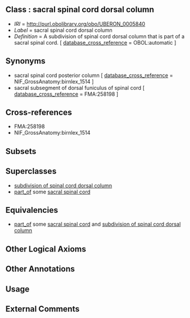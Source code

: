 
## Class : sacral spinal cord dorsal column

 * *IRI* = http://purl.obolibrary.org/obo/UBERON_0005840
 * *Label* = sacral spinal cord dorsal column
 * *Definition* = A subdivision of spinal cord dorsal column that is part of a sacral spinal cord. [ [database_cross_reference](../../ef/oboInOwl#hasDbXref.md) = OBOL:automatic ]

## Synonyms

 * sacral spinal cord posterior column [ [database_cross_reference](../../ef/oboInOwl#hasDbXref.md) = NIF_GrossAnatomy:birnlex_1514 ]
 * sacral subsegment of dorsal funiculus of spinal cord [ [database_cross_reference](../../ef/oboInOwl#hasDbXref.md) = FMA:258198 ]

## Cross-references

 * FMA:258198
 * NIF_GrossAnatomy:birnlex_1514

## Subsets


## Superclasses

 * [subdivision of spinal cord dorsal column](../../UBERON/79/UBERON_0006079.md)
 * [part_of](../../BFO/50/BFO_0000050.md) some [sacral spinal cord](../../UBERON/43/UBERON_0005843.md)

## Equivalencies

 * [part_of](../../BFO/50/BFO_0000050.md) some [sacral spinal cord](../../UBERON/43/UBERON_0005843.md) and [subdivision of spinal cord dorsal column](../../UBERON/79/UBERON_0006079.md)

## Other Logical Axioms


## Other Annotations


## Usage


## External Comments

